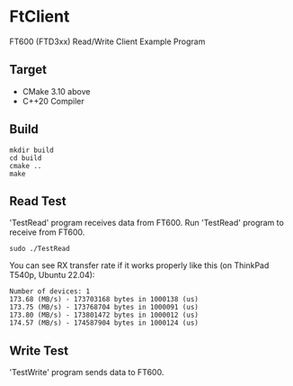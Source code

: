 # FtClient

FT600 (FTD3xx) Read/Write Client Example Program

## Target

* CMake 3.10 above
* C++20 Compiler

## Build

```
mkdir build
cd build
cmake ..
make
```

## Read Test

'TestRead' program receives data from FT600. Run 'TestRead' program to receive from FT600.

```
sudo ./TestRead
```

You can see RX transfer rate if it works properly like this (on ThinkPad T540p, Ubuntu 22.04):

```
Number of devices: 1
173.68 (MB/s) - 173703168 bytes in 1000138 (us)
173.75 (MB/s) - 173768704 bytes in 1000091 (us)
173.80 (MB/s) - 173801472 bytes in 1000012 (us)
174.57 (MB/s) - 174587904 bytes in 1000124 (us)
```

## Write Test

'TestWrite' program sends data to FT600.
